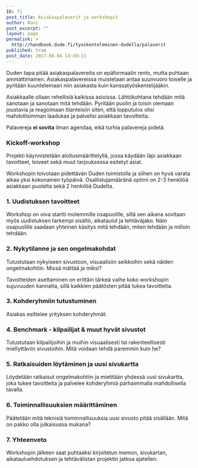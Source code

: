 ```yaml
---
ID: 71
post_title: Asiakaspalaverit ja workshopit
author: Roni
post_excerpt: ""
layout: page
permalink: >
  http://handbook.dude.fi/tyoskenteleminen-dudella/palaverit
published: true
post_date: 2017-08-04 14:49:13
---
```

Duden tapa pitää asiakaspalavereita on epäformaalin rento, mutta puhtaan ammattimainen. Asiakaspalavereissa muistetaan antaa suunvuoro toiselle ja pyritään kuuntelemaan niin asiakasta kuin kanssatyöskentelijääkin.

Asiakkaalle ollaan rehellisiä kaikissa asioissa. Lähtökohtana tehdään mitä sanotaan ja sanotaan mitä tehdään. Pyritään puolin ja toisin olemaan joustavia ja reagoimaan tilanteisiin siten, että lopputulos olisi mahdollisimman laadukas ja palvelisi asiakkaan tavoitteita.

Palavereja <b>ei sovita</b> ilman agendaa, eikä turhia palavereja pidetä.
<h3>Kickoff-workshop</h3>
Projekti käynnistetään aloitusmäärittelyllä, jossa käydään läpi asiakkaan tavoitteet, toiveet sekä muut tarjouksessa esitetyt asiat.

Workshopin toivotaan pidettävän Duden toimistolla ja siihen on hyvä varata aikaa yksi kokonainen työpäivä. Osallistujamääränä optimi on 2-3 henkilöä asiakkaan puolelta sekä 2 henkilöä Dudelta.
<h3>1. Uudistuksen tavoitteet</h3>
Workshop on oiva startti molemmille osapuolille, sillä sen aikana sovitaan myös uudistuksen tarkempi sisältö, aikataulut ja tehtäväjako. Näin osapuolille saadaan yhteinen käsitys mitä tehdään, miten tehdään ja milloin tehdään.
<h3>2. Nykytilanne ja sen ongelmakohdat</h3>
Tutustutaan nykyiseen sivustoon, visuaalisiin seikkoihin sekä näiden ongelmakohtiin. Missä mättää ja miksi?

Tavoitteiden asettaminen on erittäin tärkeä vaihe koko workshopin sujuvuuden kannalta, sillä kaikkien päätösten pitää tukea tavoitteita.
<h3>3. Kohderyhmiin tutustuminen</h3>
Asiakas esittelee yrityksen kohderyhmät.
<h3>4. Benchmark - kilpailijat &amp; muut hyvät sivustot</h3>
Tutustutaan kilpailijoihin ja muihin visuaalisesti tai rakenteellisesti miellyttäviin sivustoihin. Mitä voidaan tehdä paremmin kuin he?
<h3>5. Ratkaisuiden löytäminen ja uusi sivukartta</h3>
Löydetään ratkaisut ongelmakohtiin ja mietitään yhdessä uusi sivukartta, joka tukee tavoitteita ja palvelee kohderyhmiä parhaimmalla mahdollisella tavalla.
<h3>6. Toiminnallisuuksien määrittäminen</h3>
Päätetään mitä teknisiä toiminnallisuuksia uusi sivusto pitää sisällään. Mitä on pakko olla julkaisussa mukana?
<h3>7. Yhteenveto</h3>
Workshopin jälkeen saat puhtaaksi kirjoitetun memon, sivukartan, aikatauluehdotuksen ja tehtävälistan projektin jatkoa ajatellen.